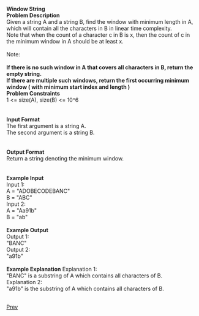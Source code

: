 **Window String**<br />
**Problem Description**<br />
Given a string A and a string B, find the window with minimum length in A, which will contain all the characters in B in linear time complexity.<br />
Note that when the count of a character c in B is x, then the count of c in the minimum window in A should be at least x.<br />
<br />
Note:<br />
<br />
**If there is no such window in A that covers all characters in B, return the empty string.<br />
If there are multiple such windows, return the first occurring minimum window ( with minimum start index and length )<br />**
**Problem Constraints**<br />
1 <= size(A), size(B) <= 10^6<br />
<br />
<br />
**Input Format**<br />
The first argument is a string A.<br />
The second argument is a string B.<br />
<br />
<br />
**Output Format**<br />
Return a string denoting the minimum window.<br />
<br />
<br />
**Example Input**<br />
Input 1:<br />
 A = "ADOBECODEBANC"<br />
 B = "ABC"<br />
Input 2:<br />
 A = "Aa91b"<br />
 B = "ab"<br />
<br />
**Example Output**<br />
Output 1:<br />
 "BANC"<br />
Output 2:<br />
  "a91b"<br />
<br />
**Example Explanation**
Explanation 1:<br />
  "BANC" is a substring of A which contains all characters of B.<br />
Explanation 2:<br />
 "a91b" is the substring of A which contains all characters of B.<br /><br />
										   
<a class="Pagination-link1SfnH-8-DxMA Pagination-link_right2v3HzuwWFxb4" aria-label="Next Page: Raw Mode Editor" href="https://github.com/divyangju1991/DSA-Scaler/blob/main/DSA/src/com/scaler/dsa/hashing/assignment/read4thPage.md"><div class="Pagination-text3yhjKs84FCa6 Pagination-text_right3I2htOlt_CfS">Prev</div><span class="Pagination-iconGA9TkfVeYvTp icon-arrow-right2"></span></a>
